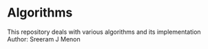 # Algorithms
This repository deals with various algorithms and its implementation
<br>
Author: Sreeram J Menon